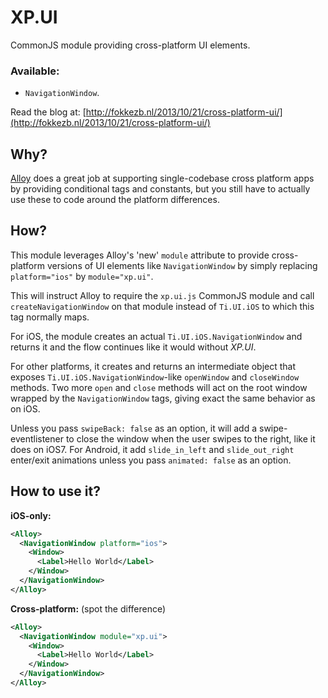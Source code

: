 # XP.UI
CommonJS module providing cross-platform UI elements.

### Available:
* `NavigationWindow`.

Read the blog at: [http://fokkezb.nl/2013/10/21/cross-platform-ui/](http://fokkezb.nl/2013/10/21/cross-platform-ui/)

## Why?
[Alloy](http://projects.appcelerator.com/alloy/docs/Alloy-bootstrap/index.html) does a great job at supporting single-codebase cross platform apps by providing conditional tags and constants, but you still have to actually use these to code around the platform differences.

## How?
This module leverages Alloy's 'new' `module` attribute to provide cross-platform versions of UI elements like `NavigationWindow` by simply replacing `platform="ios"` by `module="xp.ui"`.

This will instruct Alloy to require the `xp.ui.js` CommonJS module and call `createNavigationWindow` on that module instead of `Ti.UI.iOS` to which this tag normally maps.

For iOS, the module creates an actual `Ti.UI.iOS.NavigationWindow` and returns it and the flow continues like it would without *XP.UI*.

For other platforms, it creates and returns an intermediate object that exposes `Ti.UI.iOS.NavigationWindow`-like `openWindow` and `closeWindow` methods. Two more `open` and `close` methods will act on the root window wrapped by the `NavigationWindow` tags, giving exact the same behavior as on iOS.

Unless you pass `swipeBack: false` as an option, it will add a swipe-eventlistener to close the window when the user swipes to the right, like it does on iOS7. For Android, it add `slide_in_left` and `slide_out_right` enter/exit animations unless you pass `animated: false` as an option.

## How to use it?

**iOS-only:**
```xml
<Alloy>
  <NavigationWindow platform="ios">
    <Window>
      <Label>Hello World</Label>
    </Window>
  </NavigationWindow>
</Alloy>
```

**Cross-platform:** (spot the difference)
```xml
<Alloy>
  <NavigationWindow module="xp.ui">
    <Window>
      <Label>Hello World</Label>
    </Window>
  </NavigationWindow>
</Alloy>
```
